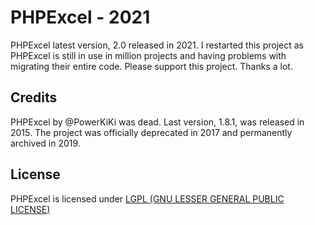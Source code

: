 # PHPExcel - 2021

PHPExcel latest version, 2.0 released in 2021. I restarted this project as PHPExcel is still in use in million projects and having problems with migrating their entire code. Please support this project. Thanks a lot.


## Credits
PHPExcel by @PowerKiKi was dead. Last version, 1.8.1, was released in 2015. The project was officially deprecated in 2017 and permanently archived in 2019.


## License

PHPExcel is licensed under [LGPL (GNU LESSER GENERAL PUBLIC LICENSE)](https://github.com/PHPOffice/PHPExcel/blob/master/license.md)
